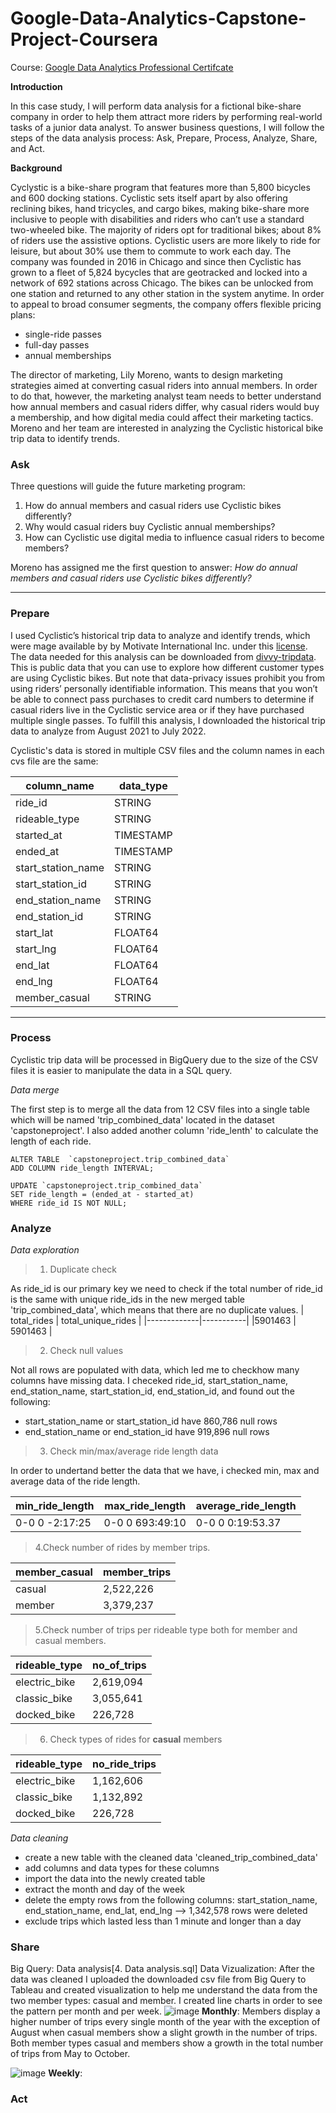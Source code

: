 # Google-Data-Analytics-Capstone-Project-Coursera

Course: [Google Data Analytics Professional Certifcate](https://www.coursera.org/professional-certificates/google-data-analytics)

**Introduction**

In this case study, I will perform data analysis for a fictional bike-share company in order to help them attract more riders by performing real-world tasks of a junior data analyst. To answer business questions, I will follow the steps of the data analysis process: Ask, Prepare, Process, Analyze, Share, and Act.

**Background**

Cyclystic is a bike-share program that features more than 5,800 bicycles and 600 docking stations. Cyclistic sets itself apart by also offering reclining bikes, hand tricycles, and cargo bikes, making bike-share more inclusive to people with disabilities and riders who can’t use a standard two-wheeled bike. The majority of riders opt for traditional bikes; about 8% of riders use the assistive options. Cyclistic users are more likely to ride for leisure, but about 30% use them to commute to work each day.
The company was founded in 2016 in Chicago and since then Cyclistic has grown to a fleet of 5,824 bycycles that are geotracked and locked into a network of 692 stations across Chicago. The bikes can be unlocked from one station and returned to any other station in the system anytime. In order to appeal to broad consumer segments, the company offers flexible pricing plans:

 - single-ride passes
 - full-day passes
 - annual memberships


The director of marketing, Lily Moreno, wants to design marketing strategies aimed at converting casual riders into annual members. In order to do that, however, the marketing analyst team needs to better understand how annual members and casual riders differ, why casual riders would buy a membership, and how digital media could affect their marketing tactics. Moreno and her team are interested in analyzing the Cyclistic historical bike trip data to identify trends.
### Ask

Three questions will guide the future marketing program:

1. How do annual members and casual riders use Cyclistic bikes differently?
2. Why would casual riders buy Cyclistic annual memberships?
3. How can Cyclistic use digital media to influence casual riders to become members?

Moreno has assigned me the first question to answer: _How do annual members and casual riders use Cyclistic bikes differently?_

***
### Prepare

I used Cyclistic’s historical trip data to analyze and identify trends, which were mage available by by Motivate International Inc. under this
[license](https://divvybikes.com/data-license-agreement). The data needed for this analysis can be downloaded from [divvy-tripdata](https://divvy-tripdata.s3.amazonaws.com/index.html). This is public data that you can use to explore how different customer types are using Cyclistic bikes. But note that data-privacy issues prohibit you from using riders’ personally identifiable information. This means that you won’t be able to connect pass purchases to credit card numbers to determine if casual riders live in the Cyclistic service area or if they have purchased multiple single passes.
To fulfill this analysis, I downloaded the historical trip data to analyze from August 2021 to July 2022.

Cyclistic's data is stored in multiple CSV files and the column names in each cvs file are the same:

| column_name	| data_type |
|-------------|-----------|
| ride_id	| STRING |
| rideable_type	| STRING |
| started_at	| TIMESTAMP |
| ended_at	| TIMESTAMP |
| start_station_name	| STRING |
| start_station_id	| STRING |
| end_station_name	| STRING |
| end_station_id	| STRING |
| start_lat	| FLOAT64 |
| start_lng	| FLOAT64 |
| end_lat	| FLOAT64 |
| end_lng	| FLOAT64 |
| member_casual |	STRING |
 
***
### Process

Cyclistic trip data will be processed in BigQuery due to the size of the CSV files it is easier to manipulate the data in a SQL query.

_Data merge_

The first step is to merge all the data from 12 CSV files into a single table which will be named 'trip_combined_data' located in the dataset 'capstoneproject'. I also added another column 'ride_lenth' to calculate the length of each ride.

```
ALTER TABLE  `capstoneproject.trip_combined_data`
ADD COLUMN ride_length INTERVAL;

UPDATE `capstoneproject.trip_combined_data`
SET ride_length = (ended_at - started_at) 
WHERE ride_id IS NOT NULL;
```

### Analyze
_Data exploration_
> 1. Duplicate check

As ride_id is our primary key we need to check if the total number of ride_id is the same with unique ride_ids in the new merged table 'trip_combined_data', which means that there are no duplicate values.
| total_rides	| total_unique_rides |
|-------------|-----------|
|5901463 | 5901463 |

>2. Check null values

Not all rows are populated with data, which led me to checkhow many columns have missing data. I checeked ride_id, start_station_name, end_station_name, start_station_id, end_station_id, and found out the following:
-  start_station_name or start_station_id have 860,786 null rows
-  end_station_name or end_station_id have 919,896 null rows

>3. Check min/max/average ride length data

In order to undertand better the data that we have, i checked min, max and average data of the ride length.

| min_ride_length	| max_ride_length | average_ride_length |
|-----------------|-----------------|---------------------|
| 0-0 0 -2:17:25 | 0-0 0 693:49:10 | 0-0 0 0:19:53.37|

>4.Check number of rides by member trips.

| member_casual | member_trips |
|---------------|--------------|
| casual | 2,522,226 |
| member | 3,379,237 |

>5.Check number of trips per rideable type both for member and casual members.

| rideable_type | no_of_trips |
|---------------|--------------|
| electric_bike | 2,619,094 |
| classic_bike | 3,055,641 |
| docked_bike | 226,728 |


>6. Check types of rides for **casual** members

| rideable_type | no_ride_trips |
|---------------|--------------|
| electric_bike | 1,162,606 |
| classic_bike | 1,132,892 |
| docked_bike | 226,728 |

_Data cleaning_
- create a new table with the cleaned data 'cleaned_trip_combined_data'
- add columns and data types for these columns
- import the data into the newly created table
- extract the month and day of the week
- delete the empty rows from the following columns: start_station_name, end_station_name, end_lat, end_lng --> 1,342,578 rows were deleted
- exclude trips which lasted less than 1 minute and longer than a day

### Share
Big Query: Data analysis[4. Data analysis.sql]
Data Vizualization: 
After the data was cleaned I uploaded the downloaded csv file from Big Query to Tableau and created visualization to help me understand the data from the two member types: casual and member. 
I created line charts in order to see the pattern per month and per week. 
![image](https://github.com/DianaPalfi/Google-Data-Analytics-Capstone-Project-Coursera/assets/145564660/442bdbe6-aafd-4377-8bf7-d07b5ff8129f)
**Monthly**: Members display a higher number of trips every single month of the year with the exception of August when casual members show a slight growth in the number of trips. Both member types casual and members show a growth in the total number of trips from May to October.

![image](https://github.com/DianaPalfi/Google-Data-Analytics-Capstone-Project-Coursera/assets/145564660/123c25a6-c548-4608-918e-ae5d6d879e48)
**Weekly**: 


### Act

